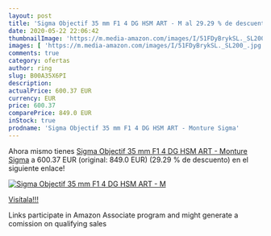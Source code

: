 ```yaml
---
layout: post
title: 'Sigma Objectif 35 mm F1 4 DG HSM ART - M al 29.29 % de descuento'
date: 2020-05-22 22:06:42
thumbnailImage: 'https://m.media-amazon.com/images/I/51FDyBrykSL._SL200_.jpg'
images: [ 'https://m.media-amazon.com/images/I/51FDyBrykSL._SL200_.jpg' ]
comments: true
category: ofertas
author: ring
slug: B00A35X6PI
description:
actualPrice: 600.37 EUR
currency: EUR
price: 600.37
comparePrice: 849.0 EUR
inStock: true
prodname: 'Sigma Objectif 35 mm F1 4 DG HSM ART - Monture Sigma'
---
```


Ahora mismo tienes [Sigma Objectif 35 mm F1 4 DG HSM ART - Monture Sigma](https://www.amazon.fr/dp/B00A35X6PI/?tag=tolees0d-21) a 600.37 EUR (original: 849.0 EUR) (29.29 %  de descuento) en el siguiente enlace!

[![Sigma Objectif 35 mm F1 4 DG HSM ART - M](https://m.media-amazon.com/images/I/51FDyBrykSL._SL200_.jpg)](https://www.amazon.fr/dp/B00A35X6PI/?tag=tolees0d-21)

[Visítala!!!](https://www.amazon.fr/dp/B00A35X6PI/?tag=tolees0d-21)

Links participate in Amazon Associate program and might generate a comission on qualifying sales

